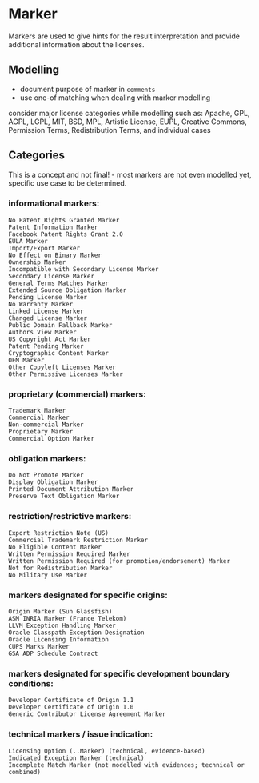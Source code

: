 # Marker

Markers are used to give hints for the result interpretation and provide additional information about the licenses.

## Modelling

- document purpose of marker in `comments`
- use one-of matching when dealing with marker modelling

consider major license categories while modelling such as:
Apache, GPL, AGPL, LGPL, MIT, BSD, MPL, Artistic License, EUPL, Creative Commons, Permission Terms, Redistribution Terms, and individual cases
## Categories

This is a concept and not final! - most markers are not even modelled yet, specific use case to be determined.


### informational markers:

    No Patent Rights Granted Marker
    Patent Information Marker
    Facebook Patent Rights Grant 2.0
    EULA Marker
    Import/Export Marker
    No Effect on Binary Marker
    Ownership Marker
    Incompatible with Secondary License Marker
    Secondary License Marker
    General Terms Matches Marker
    Extended Source Obligation Marker
    Pending License Marker 
    No Warranty Marker
    Linked License Marker
    Changed License Marker
    Public Domain Fallback Marker
    Authors View Marker
    US Copyright Act Marker
    Patent Pending Marker
    Cryptographic Content Marker
    OEM Marker
    Other Copyleft Licenses Marker
    Other Permissive Licenses Marker

### proprietary (commercial) markers:

    Trademark Marker
    Commercial Marker
    Non-commercial Marker
    Proprietary Marker
    Commercial Option Marker

### obligation markers:

    Do Not Promote Marker
    Display Obligation Marker
    Printed Document Attribution Marker
    Preserve Text Obligation Marker

### restriction/restrictive markers:

    Export Restriction Note (US)
    Commercial Trademark Restriction Marker
    No Eligible Content Marker
    Written Permission Required Marker
    Written Permission Required (for promotion/endorsement) Marker
    Not for Redistribution Marker
    No Military Use Marker

### markers designated for specific origins:

    Origin Marker (Sun Glassfish)
    ASM INRIA Marker (France Telekom)
    LLVM Exception Handling Marker
    Oracle Classpath Exception Designation
    Oracle Licensing Information
    CUPS Marks Marker 
    GSA ADP Schedule Contract

### markers designated for specific development boundary conditions:

    Developer Certificate of Origin 1.1
    Developer Certificate of Origin 1.0
    Generic Contributor License Agreement Marker

### technical markers / issue indication:

    Licensing Option (..Marker) (technical, evidence-based)
    Indicated Exception Marker (technical)
    Incomplete Match Marker (not modelled with evidences; technical or combined)
